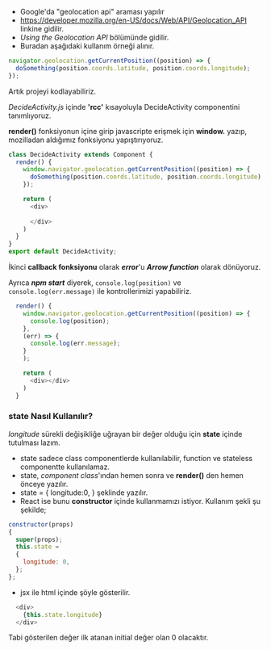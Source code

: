 - Google'da "geolocation api" araması yapılır
- https://developer.mozilla.org/en-US/docs/Web/API/Geolocation_API linkine gidilir.
- _Using the Geolocation API_ bölümünde gidilir.
- Buradan aşağıdaki kullanım örneği alınır.

```js script
navigator.geolocation.getCurrentPosition((position) => {
  doSomething(position.coords.latitude, position.coords.longitude);
});
```

Artık projeyi kodlayabiliriz.

_DecideActivity.js_ içinde **'rcc'** kısayoluyla DecideActivity componentini tanımlıyoruz.

**render()** fonksiyonun içine girip
javascripte erişmek için **window.** yazıp, mozilladan aldığımız fonksiyonu yapıştırıyoruz.
```js script
class DecideActivity extends Component {
  render() {
    window.navigator.geolocation.getCurrentPosition((position) => {
      doSomething(position.coords.latitude, position.coords.longitude);
    });

    return (
      <div>
        
      </div>
    )
  }
}
export default DecideActivity;
```
İkinci **callback fonksiyonu** olarak ***error***'u ***Arrow function*** olarak dönüyoruz.

Ayrıca ***npm start*** diyerek, <code>console.log(position)</code> ve <code>console.log(err.message)</code> ile kontrollerimizi yapabiliriz.
```js script
  render() {
    window.navigator.geolocation.getCurrentPosition((position) => {
      console.log(position);
    },
    (err) => {
      console.log(err.message);
    }
    );

    return (
      <div></div>
    )
  }

```
### state Nasıl Kullanılır?
*longitude* sürekli değişikliğe uğrayan bir değer olduğu için **state** içinde tutulması lazım.
* state sadece class componentlerde kullanılabilir, function ve stateless componentte kullanılamaz.
* state, *component class*'ından hemen sonra ve **render()** den hemen önceye yazılır.
* state = { longitude:0, } şeklinde yazılır.
* React ise bunu **constructor** içinde kullanmamızı istiyor. Kullanım şekli şu şekilde;
```js script
constructor(props)
{
  super(props);
  this.state = 
  { 
    longitude: 0,
  };
};
```
* jsx ile html içinde şöyle gösterilir.
```js script
  <div>
    {this.state.longitude}
  </div>
````
Tabi gösterilen değer ilk atanan initial değer olan 0 olacaktır.
